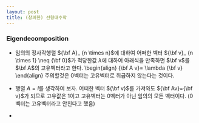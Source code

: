 ```yaml
---
layout: post 
title: (창피한) 선형대수학
---
```


### Eigendecomposition
- 임의의 정사각행렬 ${\bf A}_ {n \times n}$에 대하여 어떠한 벡터 ${\bf v}_ {n \times 1} \neq {\bf 0}$가 적당한값 $\lambda$에 대하여 아래식을 만족하면 $\bf v$를 $\bf A$의 고유벡터라고 한다. 
\begin{align}
{\bf A v}= \lambda {\bf v}
\end{align}
주의할것은 $0$벡터는 고유벡터로 취급하지 않는다는 것이다. 

- 행렬 $A=I$를 생각하여 보자. 어떠한 벡터 ${\bf v}$를 가져와도 ${\bf Av}={\bf v}$가 되므로 고유값은 $1$이고 고유벡터는 $0$벡터가 아닌 임의의 모든 벡터이다. ($0$벡터는 고유벡터라고 안친다고 했음) 

- 
